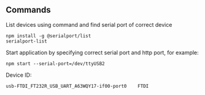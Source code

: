 ## Commands
List devices using command and find serial port of correct device
```
npm install -g @serialport/list
serialport-list
```

Start application by specifying correct serial port and http port, for example:
```
npm start --serial-port=/dev/ttyUSB2
```

Device ID:
```
usb-FTDI_FT232R_USB_UART_A63WQY17-if00-port0	FTDI
```
